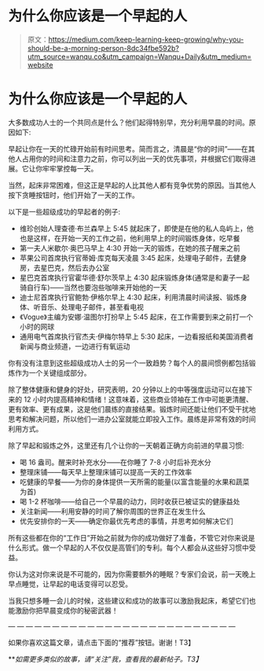 # 为什么你应该是一个早起的人

> 原文：<https://medium.com/keep-learning-keep-growing/why-you-should-be-a-morning-person-8dc34fbe592b?utm_source=wanqu.co&utm_campaign=Wanqu+Daily&utm_medium=website>



# **为什么你应该是一个早起的人**

大多数成功人士的一个共同点是什么？他们起得特别早，充分利用早晨的时间。原因如下:

早起让你在一天的忙碌开始前有时间思考。简而言之，清晨是“你的时间”——在其他人占用你的时间和注意力之前，你可以列出一天的优先事项，并根据它们取得进展。它让你牢牢掌控每一天。

当然，起床非常困难，但这正是早起的人比其他人都有竞争优势的原因。当其他人按下贪睡按钮时，他们开始了一天的工作。

以下是一些超级成功的早起者的例子:

*   维珍创始人理查德·布兰森早上 5:45 就起床了，即使是在他的私人岛屿上，他也是这样，在开始一天的工作之前，他利用早上的时间锻炼身体，吃早餐
*   第一夫人米歇尔·奥巴马早上 4:30 开始一天的锻炼，在她的孩子醒来之前
*   苹果公司首席执行官蒂姆·库克每天凌晨 3:45 起床，处理电子邮件，去健身房，去星巴克，然后去办公室
*   星巴克首席执行官霍华德·舒尔茨早上 4:30 起床锻炼身体(通常是和妻子一起骑自行车)——当然也要泡些咖啡来开始他的一天
*   迪士尼首席执行官鲍勃·伊格尔早上 4:30 起床，利用清晨时间读报、锻炼身体、听音乐、处理电子邮件，甚至看电视
*   《Vogue》主编为安娜·温图尔打扮早上 5:45 起床，在工作需要到来之前打一个小时的网球
*   通用电气首席执行官杰夫·伊梅尔特早上 5:30 起床，一边看报纸和美国消费者新闻与商业频道，一边进行有氧运动

你有没有注意到这些超级成功人士的另一个一致趋势？每个人的晨间惯例都包括锻炼作为一个关键组成部分。

除了整体健康和健身的好处，研究表明，20 分钟以上的中等强度运动可以在接下来的 12 小时内提高精神和情绪！这意味着，这些商业领袖在工作中可能更清醒、更有效率、更有成果，这是他们晨练的直接结果。锻炼时间还能让他们不受干扰地思考和解决问题，所以他们一进办公室就能立即投入工作。晨练是非常有效的时间利用方式。

除了早起和锻炼之外，这里还有几个让你的一天朝着正确方向前进的早晨习惯:

*   喝 16 盎司。醒来时补充水分——在你睡了 7-8 小时后补充水分
*   整理床铺——每天早上整理床铺可以提高一天的工作效率
*   吃健康的早餐——为你的身体提供一天所需的能量(以富含能量的水果和蔬菜为首)
*   喝 1-2 杯咖啡——给自己一个早晨的动力，同时收获已被证实的健康益处
*   关注新闻——利用安静的时间了解你周围的世界正在发生什么
*   优先安排你的一天——确定你最优先考虑的事情，并思考如何解决它们

所有这些都在你的“工作日”开始之前就为你的成功做好了准备，不管它对你来说是什么形式。做一个早起的人不仅仅是高管们的专利。每个人都会从这些好习惯中受益。

你认为这对你来说是不可能的，因为你需要额外的睡眠？专家们会说，前一天晚上早点睡觉，让早起的电话变得可以忍受。

当我只想多睡一会儿的时候，这些建议和成功的故事可以激励我起床，希望它们也能激励你把早晨变成你的秘密武器！

— — — — — — — — — — — — — — — — — — — — — — — — — —

如果你喜欢这篇文章，请点击下面的“推荐”按钮。谢谢！T3】

***如需更多类似的故事，请“关注”我，查看我的最新帖子。*T3】**

